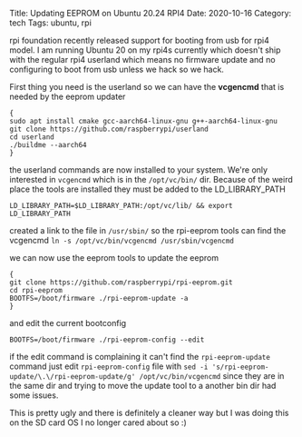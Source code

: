 Title: Updating EEPROM on Ubuntu 20.24 RPI4
Date: 2020-10-16
Category: tech
Tags: ubuntu, rpi

rpi foundation recently released support for booting from usb for rpi4 model. I am running Ubuntu 20 on my rpi4s currently which doesn't ship with the regular rpi4 userland which means no firmware update and no configuring to boot from usb unless we hack so we hack.

First thing you need is the userland so we can have the **vcgencmd** that is needed by the eeprom updater

```
{
sudo apt install cmake gcc-aarch64-linux-gnu g++-aarch64-linux-gnu
git clone https://github.com/raspberrypi/userland
cd userland
./buildme --aarch64
}
```
the userland commands are now installed to your system. We're only interested in `vcgencmd` which is in the `/opt/vc/bin/` dir. Because of the weird place the tools are installed they must be added to the LD_LIBRARY_PATH

`LD_LIBRARY_PATH=$LD_LIBRARY_PATH:/opt/vc/lib/ && export LD_LIBRARY_PATH`

created a link to the file in `/usr/sbin/` so the rpi-eeprom tools can find the vcgencmd
`ln -s /opt/vc/bin/vcgencmd /usr/sbin/vcgencmd`

we can now use the eeprom tools to update the eeprom
```
{
git clone https://github.com/raspberrypi/rpi-eeprom.git
cd rpi-eeprom
BOOTFS=/boot/firmware ./rpi-eeprom-update -a
}
```

and edit the current bootconfig 

`BOOTFS=/boot/firmware ./rpi-eeprom-config --edit` 

if the edit command is complaining it can't find the `rpi-eeprom-update` command just edit `rpi-eeprom-config` file with `sed -i 's/rpi-eeprom-update/\.\/rpi-eeprom-update/g' /opt/vc/bin/vcgencmd` since they are in the same dir and trying to move the update tool to a another bin dir had some issues.

This is pretty ugly and there is definitely a cleaner way but I was doing this on the SD card OS I no longer cared about so :) 
